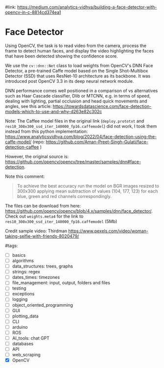 #link: https://medium.com/analytics-vidhya/building-a-face-detector-with-opencv-in-c-8814cd374ea1

# Face Detector
Using OpenCV, the task is to read video from the camera, process the frame to detect human faces, and display the video highlighting the faces that have been detected showing the confidence score. 

We use the `cv::dnn::Net` class to load weights from OpenCV's DNN Face Detector, a pre-trained Caffe model based on the Single Shot-Multibox Detector (SSD) that uses ResNet-10 architecture as its backbone. It was introduced post OpenCV 3.3 in its deep neural network module. 

DNN performance comes well positioned in a comparison of vs alternatives such as Haar Cascade classifier, Dlib or MTCNN, e.g. in terms of speed, dealing with lighting, partial occlusion and head quick movements and angles, see this article: https://towardsdatascience.com/face-detection-models-which-to-use-and-why-d263e82c302c 

Note: The Caffee model files in the original link (`deploy.prototxt` and `res10_300x300_ssd_iter_140000_fp16.caffemodel`) did not work, I took them instead from this python implementation: https://www.analyticsvidhya.com/blog/2022/04/face-detection-using-the-caffe-model/ (repo: https://github.com/Aman-Preet-Singh-Gulati/face-detection-caffee )

However, the original source is: https://github.com/opencv/opencv/tree/master/samples/dnn#face-detection. 

Note this comment:

> To achieve the best accuracy run the model on BGR images resized to 300x300 applying mean subtraction of values (104, 177, 123) for each blue, green and red channels correspondingly.
>

The files can be download from here: https://github.com/opencv/opencv/blob/4.x/samples/dnn/face_detector/. Check out `weights.meta4` for the link to `res10_300x300_ssd_iter_140000_fp16.caffemodel` (5Mb)

Credit sample video: Thirdman https://www.pexels.com/video/woman-taking-selfie-with-friends-8020479/

#tags: 

- [ ] basics
- [ ] algorithms
- [ ] data_structures: trees, graphs
- [ ] strings: regex
- [ ] dates_times: timezones
- [ ] file_management: input, output, folders and files
- [ ] testing
- [ ] exceptions
- [ ] logging
- [ ] object_oriented_programming
- [ ] GUI
- [ ] plotting_data
- [ ] CLI
- [ ] arduino
- [ ] ROS
- [ ] AI_tools: chat GPT
- [ ] databases
- [ ] API
- [ ] web_scraping
- [x] OpenCV